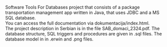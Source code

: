 Software Tools For Databases project that consists of a package transportation management app written in Java, that uses JDBC and a MS SQL database.<br>
You can access the full documentation via dokumentacija/index.html.<br>
The project description in Serbian is in the file SAB_domaci_2324.pdf.
The database structure, SQL triggers and procedures are given in .sql files. The database model in in .erwin and .png files.
